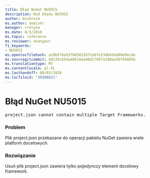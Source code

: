 ```yaml
---
title: Błąd NuGet NU5015
description: Kod błędu NU5015
author: mishra14
ms.author: anmishr
manager: rrelyea
ms.date: 8/3/2018
ms.topic: reference
ms.reviewer: anangaur
f1_keywords:
- NU5015
ms.openlocfilehash: a19b576a537b85632672a6fe23db62ed80e0ec4e
ms.sourcegitcommit: 4d139cb54a46616ae48d1768fa108ae3bf450d5b
ms.translationtype: MT
ms.contentlocale: pl-PL
ms.lasthandoff: 08/03/2018
ms.locfileid: "39508831"
---
```

# <a name="nuget-error-nu5015"></a>Błąd NuGet NU5015
<pre>project.json cannot contain multiple Target Frameworks.</pre>

### <a name="issue"></a>Problem

Plik project.json przekazane do operacji pakietu NuGet zawiera wiele platform docelowych.


### <a name="solution"></a>Rozwiązanie

Usuń plik project.json zawiera tylko pojedynczy element docelowy framework.

